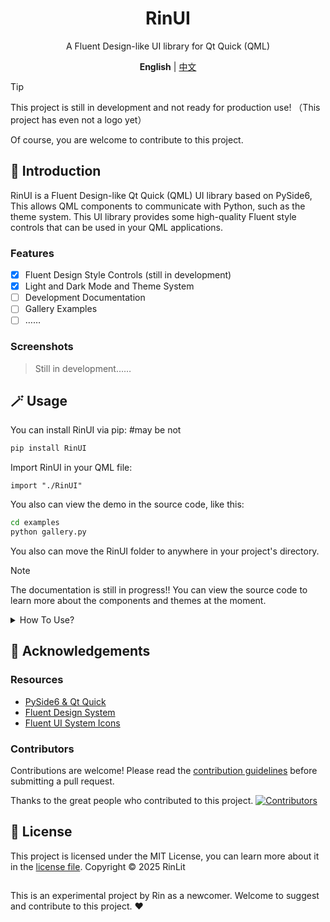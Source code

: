 <div align="center">
<h1>RinUI</h1>
<p>A Fluent Design-like UI library for Qt Quick (QML)</p>

**English** | [中文](./docs/README_zhCN.MD)

</div>

> [!TIP]
> This project is still in development and not ready for production use! （This project has even not a logo yet）
> 
> Of course, you are welcome to contribute to this project.

## 📄 Introduction

RinUI is a Fluent Design-like Qt Quick (QML) UI library based on PySide6, This allows QML components to communicate with Python, such as the theme system. This UI library provides some high-quality Fluent style controls that can be used in your QML applications.

### Features
- [x] Fluent Design Style Controls (still in development)
- [x] Light and Dark Mode and Theme System
- [ ] Development Documentation
- [ ] Gallery Examples
- [ ] ……

### Screenshots
> Still in development……

## 🪄 Usage

You can install RinUI via pip:  #may be not
```bash
pip install RinUI
```

Import RinUI in your QML file:
```qmllang
import "./RinUI"
```

You also can view the demo in the source code, like this:
```bash
cd examples
python gallery.py
```

You also can move the RinUI folder to anywhere in your project's directory.

> [!NOTE]
> The documentation is still in progress!!
> You can view the source code to learn more about the components and themes at the moment.

<details>
<summary>How To Use?</summary>

### Components
Learn more about RinUI components in the [documentation](./docs/Components.MD).

### Themes
Learn more about RinUI themes in the [documentation](./docs/Themes.MD).

</details>

## 🙌 Acknowledgements
### Resources
- [PySide6 & Qt Quick](https://www.qt.io/)
- [Fluent Design System](https://fluent2.microsoft.design/)
- [Fluent UI System Icons](https://github.com/microsoft/fluentui-system-icons/)

### Contributors
Contributions are welcome! Please read the [contribution guidelines](./CONTRIBUTING.md) before submitting a pull request.

Thanks to the great people who contributed to this project.
[![Contributors](http://contrib.nn.ci/api?repo=rinlit-233-shiroko/Rin-UI)](https://github.com/RinLit-233-shiroko/Rin-UI/graphs/contributors)

## 📜 License
This project is licensed under the MIT License, you can learn more about it in the [license file](./LICENSE).
Copyright © 2025 RinLit

##

This is an experimental project by Rin as a newcomer. Welcome to suggest and contribute to this project. ❤️

